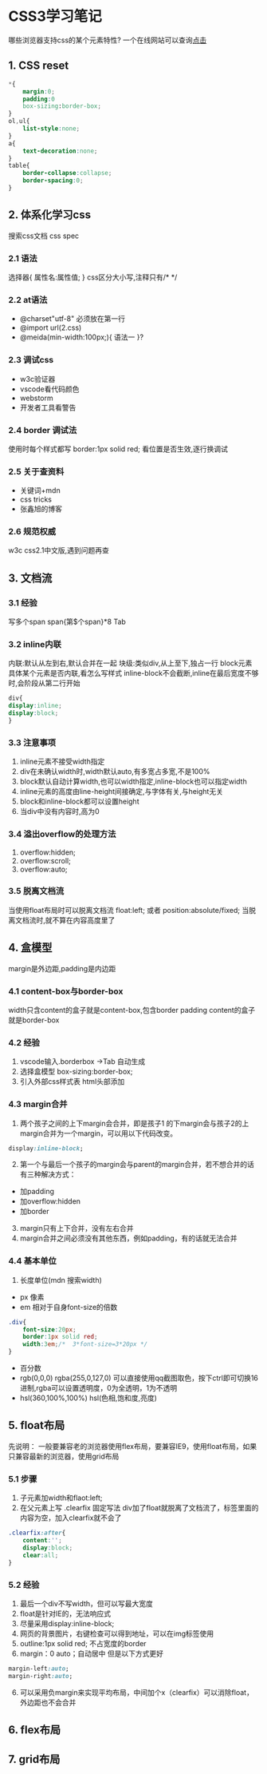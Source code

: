 # CSS3学习笔记
哪些浏览器支持css的某个元素特性?
一个在线网站可以查询[点击](caniuse.com)
## 1. CSS reset
```css
*{
    margin:0;
    padding:0
    box-sizing:border-box;
}
ol,ul{
    list-style:none;
}
a{
    text-decoration:none;
}
table{
    border-collapse:collapse;
    border-spacing:0;
}
```
## 2. 体系化学习css
搜索css文档 css spec
### 2.1 语法
选择器{
    属性名:属性值;
}
css区分大小写,注释只有/* */
### 2.2 at语法
* @charset"utf-8" 必须放在第一行
* @import url(2.css)
* @meida(min-width:100px;){
    语法一
}?
### 2.3 调试css
* w3c验证器
* vscode看代码颜色
* webstorm
* 开发者工具看警告
### 2.4 border 调试法
使用时每个样式都写
border:1px solid red;
看位置是否生效,逐行换调试
### 2.5 关于查资料
* 关键词+mdn
* css tricks
* 张鑫旭的博客
### 2.6 规范权威
w3c
css2.1中文版,遇到问题再查
## 3. 文档流
### 3.1 经验
写多个span
span{第$个span}*8 Tab
### 3.2 inline内联
内联:默认从左到右,默认合并在一起
块级:类似div,从上至下,独占一行 block元素
具体某个元素是否内联,看怎么写样式
inline-block不会截断,inline在最后宽度不够时,会阶段从第二行开始
```css
div{
display:inline;
display:block;
}
```
### 3.3 注意事项
1. inline元素不接受width指定
2. div在未确认width时,width默认auto,有多宽占多宽,不是100%
3. block默认自动计算width,也可以width指定,inline-block也可以指定width
4. inline元素的高度由line-height间接确定,与字体有关,与height无关
5. block和inline-block都可以设置height
6. 当div中没有内容时,高为0

### 3.4 溢出overflow的处理方法
1. overflow:hidden;
2. overflow:scroll;
3. overflow:auto;

### 3.5 脱离文档流
当使用float布局时可以脱离文档流
float:left;
或者 position:absolute/fixed;
当脱离文档流时,就不算在内容高度里了

## 4. 盒模型
margin是外边距,padding是内边距
### 4.1 content-box与border-box
width只含content的盒子就是content-box,包含border padding content的盒子就是border-box
### 4.2 经验
1. vscode输入.borderbox ->Tab 自动生成 <div class="borderbox"></div>
2. 选择盒模型 box-sizing:border-box;
3. 引入外部css样式表 html头部添加 <link rel="stylesheet" href="style.css" type="text/css">
### 4.3 margin合并
1. 两个孩子之间的上下margin会合并，即是孩子1 的下margin会与孩子2的上margin合并为一个margin，可以用以下代码改变。
```css
display:inline-block;
```
2. 第一个与最后一个孩子的margin会与parent的margin合并，若不想合并的话有三种解决方式：
* 加padding
* 加overflow:hidden
* 加border
3. margin只有上下合并，没有左右合并
4. margin合并之间必须没有其他东西，例如padding，有的话就无法合并
### 4.4 基本单位
1. 长度单位(mdn 搜索width)
* px 像素
* em 相对于自身font-size的倍数
```css
.div{
    font-size:20px;
    border:1px solid red;
    width:3em;/*  3*font-size=3*20px */
}
```
* 百分数
* rgb(0,0,0)  rgba(255,0,127,0) 
可以直接使用qq截图取色，按下ctrl即可切换16进制,rgba可以设置透明度，0为全透明，1为不透明
* hsl(360,100%,100%)  hsl(色相,饱和度,亮度) 
## 5. float布局
先说明：
一般要兼容老的浏览器使用flex布局，要兼容IE9，使用float布局，如果只兼容最新的浏览器，使用grid布局
### 5.1 步骤
1. 子元素加width和flaot:left;
2. 在父元素上写 .clearfix 固定写法
div加了float就脱离了文档流了，标签里面的内容为空，加入clearfix就不会了
```css
.clearfix:after{
    content:'';
    display:block;
    clear:all;
}
```
### 5.2 经验
1. 最后一个div不写width，但可以写最大宽度
2. float是针对IE的，无法响应式
3. 尽量采用display:inline-block;
4. 网页的背景图片，右键检查可以得到地址，可以在img标签使用
5. outline:1px solid red; 不占宽度的border
5. margin：0 auto；自动居中
但是以下方式更好
```css
margin-left:auto;
margin-right:auto;
```
6. 可以采用负margin来实现平均布局，中间加个x（clearfix）可以消除float，外边距也不会合并
## 6. flex布局
## 7. grid布局
